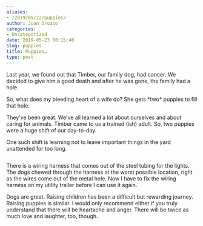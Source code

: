 ```yaml
---
aliases:
- /2019/05/22/puppies/
author: Juan Orozco
categories:
- Uncategorized
date: 2019-05-23 00:15:40
slug: puppies
title: Puppies…
type: post
---
```


Last year, we found out that Timber, our family dog, had cancer. We decided to give him a good death and after he was gone, the family had a hole.

So, what does my bleeding heart of a wife do? She gets \*two\* puppies to fill that hole.

They've been great. We've all learned a lot about ourselves and about caring for animals. Timber came to us a trained (ish) adult. So, two puppies were a huge <g class="gr_ gr\_180 gr-alert gr\_gramm gr\_inline\_cards gr\_run\_anim Grammar only-ins replaceWithoutSep" id="180" data-gr-id="180">shift</g> of our day-to-day.

One such shift is learning not to leave important things in the yard unattended for too long.<figure class="wp-block-image">

<img src="https://i0.wp.com/m.juanorozco.com/wp-content/uploads/2019/05/22164503/IMG_3548.jpg?w=580&#038;ssl=1" alt="" class="wp-image-3140" srcset="https://m.juanorozco.com/wp-content/uploads/2019/05/22164503/IMG_3548.jpg 3420w, https://m.juanorozco.com/wp-content/uploads/2019/05/22164503/IMG_3548.jpg 300w, https://m.juanorozco.com/wp-content/uploads/2019/05/22164503/IMG_3548.jpg 768w, https://m.juanorozco.com/wp-content/uploads/2019/05/22164503/IMG_3548.jpg 1024w, https://m.juanorozco.com/wp-content/uploads/2019/05/22164503/IMG_3548.jpg 1568w, https://m.juanorozco.com/wp-content/uploads/2019/05/22164503/IMG_3548.jpg 1160w, https://m.juanorozco.com/wp-content/uploads/2019/05/22164503/IMG_3548.jpg 1740w" sizes="(max-width: 580px) 100vw, 580px" data-recalc-dims="1" /><figcaption>

</figcaption></figure>

There is a wiring harness that comes out of the steel tubing for the lights. The dogs chewed through the harness at the worst possible location, right as the wires come out of the metal hole. Now I have to fix the wiring harness on my utility trailer before I can use it again.

Dogs are great. Raising children has been a difficult but rewarding journey. Raising puppies is similar. I would only recommend either if you truly understand that there will be heartache and anger. There will be twice as much love and laughter, too, though.